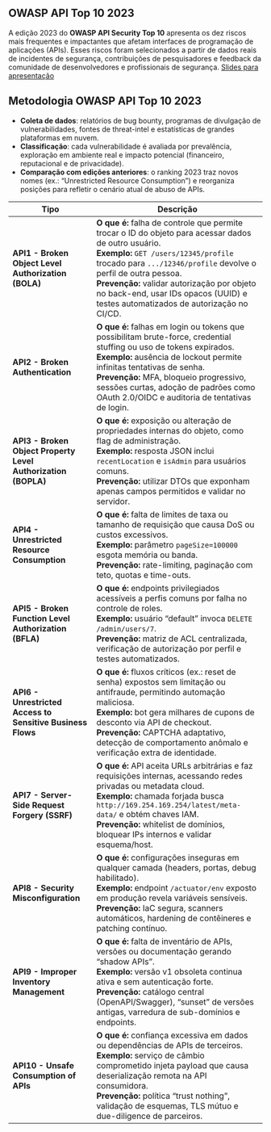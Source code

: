 ## <a name="OWASP API Top 10 2023"></a> OWASP API Top 10 2023

A edição 2023 do **OWASP API Security Top 10** apresenta os dez riscos mais frequentes e impactantes que afetam interfaces de programação de aplicações (APIs). Esses riscos foram selecionados a partir de dados reais de incidentes de segurança, contribuições de pesquisadores e feedback da comunidade de desenvolvedores e profissionais de segurança. [Slides para apresentação](https://www.figma.com/slides/gdAQeZ6V3edqqzjt7FlblI/OWASP-API?t=MULMMAdPopTHY3zo-6)




## <a name="metodologia"></a>Metodologia OWASP API Top 10 2023

* **Coleta de dados**: relatórios de bug bounty, programas de divulgação de vulnerabilidades, fontes de threat-intel e estatísticas de grandes plataformas em nuvem.  
* **Classificação**: cada vulnerabilidade é avaliada por prevalência, exploração em ambiente real e impacto potencial (financeiro, reputacional e de privacidade). 
* **Comparação com edições anteriores**: o ranking 2023 traz novos nomes (ex.: “Unrestricted Resource Consumption”) e reorganiza posições para refletir o cenário atual de abuso de APIs.


| Tipo | Descrição |
|---|---|
| **API1 - Broken Object Level Authorization (BOLA)** | **O que é:** falha de controle que permite trocar o ID do objeto para acessar dados de outro usuário.<br>**Exemplo:** `GET /users/12345/profile` trocado para `.../12346/profile` devolve o perfil de outra pessoa.<br>**Prevenção:** validar autorização por objeto no back-end, usar IDs opacos (UUID) e testes automatizados de autorização no CI/CD. |
| **API2 - Broken Authentication** | **O que é:** falhas em login ou tokens que possibilitam brute-force, credential stuffing ou uso de tokens expirados.<br>**Exemplo:** ausência de lockout permite infinitas tentativas de senha.<br>**Prevenção:** MFA, bloqueio progressivo, sessões curtas, adoção de padrões como OAuth 2.0/OIDC e auditoria de tentativas de login. |
| **API3 - Broken Object Property Level Authorization (BOPLA)** | **O que é:** exposição ou alteração de propriedades internas do objeto, como flag de administração.<br>**Exemplo:** resposta JSON inclui `recentLocation` e `isAdmin` para usuários comuns.<br>**Prevenção:** utilizar DTOs que exponham apenas campos permitidos e validar no servidor. |
| **API4 - Unrestricted Resource Consumption** | **O que é:** falta de limites de taxa ou tamanho de requisição que causa DoS ou custos excessivos.<br>**Exemplo:** parâmetro `pageSize=100000` esgota memória ou banda.<br>**Prevenção:** rate-limiting, paginação com teto, quotas e time-outs. |
| **API5 - Broken Function Level Authorization (BFLA)** | **O que é:** endpoints privilegiados acessíveis a perfis comuns por falha no controle de roles.<br>**Exemplo:** usuário “default” invoca `DELETE /admin/users/7`.<br>**Prevenção:** matriz de ACL centralizada, verificação de autorização por perfil e testes automatizados. |
| **API6 - Unrestricted Access to Sensitive Business Flows** | **O que é:** fluxos críticos (ex.: reset de senha) expostos sem limitação ou antifraude, permitindo automação maliciosa.<br>**Exemplo:** bot gera milhares de cupons de desconto via API de checkout.<br>**Prevenção:** CAPTCHA adaptativo, detecção de comportamento anômalo e verificação extra de identidade. |
| **API7 - Server-Side Request Forgery (SSRF)** | **O que é:** API aceita URLs arbitrárias e faz requisições internas, acessando redes privadas ou metadata cloud.<br>**Exemplo:** chamada forjada busca `http://169.254.169.254/latest/meta-data/` e obtém chaves IAM.<br>**Prevenção:** whitelist de domínios, bloquear IPs internos e validar esquema/host. |
| **API8 - Security Misconfiguration** | **O que é:** configurações inseguras em qualquer camada (headers, portas, debug habilitado).<br>**Exemplo:** endpoint `/actuator/env` exposto em produção revela variáveis sensíveis.<br>**Prevenção:** IaC segura, scanners automáticos, hardening de contêineres e patching contínuo. |
| **API9 - Improper Inventory Management** | **O que é:** falta de inventário de APIs, versões ou documentação gerando “shadow APIs”.<br>**Exemplo:** versão v1 obsoleta continua ativa e sem autenticação forte.<br>**Prevenção:** catálogo central (OpenAPI/Swagger), “sunset” de versões antigas, varredura de sub-domínios e endpoints. |
| **API10 - Unsafe Consumption of APIs** | **O que é:** confiança excessiva em dados ou dependências de APIs de terceiros.<br>**Exemplo:** serviço de câmbio comprometido injeta payload que causa deserialização remota na API consumidora.<br>**Prevenção:** política “trust nothing”, validação de esquemas, TLS mútuo e due-diligence de parceiros. |

